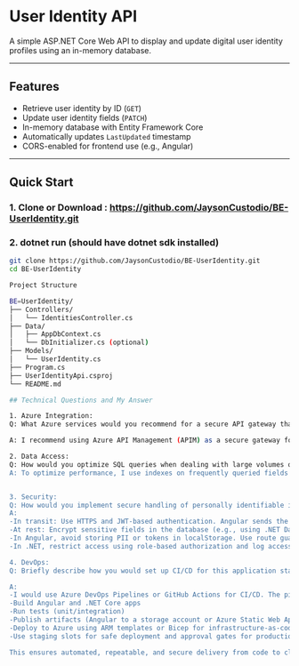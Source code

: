 # User Identity API

A simple ASP.NET Core Web API to display and update digital user identity profiles using an in-memory database.

---

## Features

- Retrieve user identity by ID (`GET`)
- Update user identity fields (`PATCH`)
- In-memory database with Entity Framework Core
- Automatically updates `LastUpdated` timestamp
- CORS-enabled for frontend use (e.g., Angular)

---

## Quick Start

### 1. Clone or Download : https://github.com/JaysonCustodio/BE-UserIdentity.git
### 2. dotnet run (should have dotnet sdk installed)

```bash
git clone https://github.com/JaysonCustodio/BE-UserIdentity.git
cd BE-UserIdentity

Project Structure

BE=UserIdentity/
├── Controllers/
│   └── IdentitiesController.cs
├── Data/
│   ├── AppDbContext.cs
│   └── DbInitializer.cs (optional)
├── Models/
│   └── UserIdentity.cs
├── Program.cs
├── UserIdentityApi.csproj
└── README.md

## Technical Questions and My Answer

1. Azure Integration:
Q: What Azure services would you recommend for a secure API gateway that connects multiple identity data sources to a centralized API? How would you handle authentication?

A: I recommend using Azure API Management (APIM) as a secure gateway for all API traffic. It allows central control of routing, rate limiting, and security. For authentication, I would use Azure Active Directory (AAD) with OAuth 2.0 and JWT tokens. The Angular frontend can use MSAL to get a token and send it with each request. The .NET API validates the token using JWT middleware.

2. Data Access:
Q: How would you optimize SQL queries when dealing with large volumes of identity data in SQL Server? Provide a specific example of a technique you've used.
A: To optimize performance, I use indexes on frequently queried fields like Email, UserId, or LastUpdated. I also apply pagination in queries and APIs.


3. Security:
Q: How would you implement secure handling of personally identifiable information (PII) in an Angular and .NET Core application, both for data in transit and at rest?
A: 
-In transit: Use HTTPS and JWT-based authentication. Angular sends the token in requests; the API validates it.
-At rest: Encrypt sensitive fields in the database (e.g., using .NET Data Protection or SQL field-level encryption).
-In Angular, avoid storing PII or tokens in localStorage. Use route guards and only display necessary PII.
-In .NET, restrict access using role-based authorization and log access to PII for audit purposes.

4. DevOps:
Q: Briefly describe how you would set up CI/CD for this application stack (Angular, .NET Core) in an Azure environment.

A:
-I would use Azure DevOps Pipelines or GitHub Actions for CI/CD. The pipeline would:
-Build Angular and .NET Core apps
-Run tests (unit/integration)
-Publish artifacts (Angular to a storage account or Azure Static Web Apps, .NET API to Azure App Service)
-Deploy to Azure using ARM templates or Bicep for infrastructure-as-code
-Use staging slots for safe deployment and approval gates for production rollout

This ensures automated, repeatable, and secure delivery from code to cloud.

